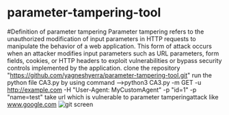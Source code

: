 # parameter-tampering-tool
#Definition of parameter tampering
Parameter tampering refers to the unauthorized modification of input parameters in HTTP requests to manipulate the behavior of a web application. This form of attack occurs when an attacker modifies input parameters such as URL parameters, form fields, cookies, or HTTP headers to exploit vulnerabilities or bypass security controls implemented by the application.
clone the repository "https://github.com/yagneshyerra/parameter-tampering-tool.git"
run the python file CA3.py
by using command -->python3 CA3.py -m GET -u http://example.com -H "User-Agent: MyCustomAgent" -p "id=1" -p "name=test"
take url which is vulnerable to parameter tamperingattack like www.google.com
![git screen](https://github.com/yagneshyerra/parameter-tampering-tool/assets/122748437/4735eb46-6742-4f29-8988-3b5f6f8c8d20)

